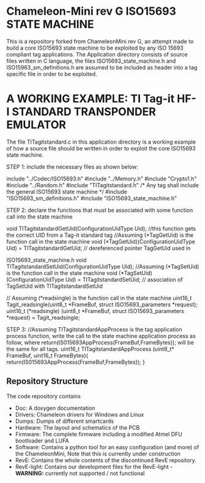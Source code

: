 Chameleon-Mini rev G ISO15693 STATE MACHINE
===========================================
This is a repository forked from ChameleonMini rev G, an attempt made to build a core ISO15693 state machine to be exploited by any ISO 15693 compliant tag applications. The Application directory consists of source files written in C language, the files ISO15693_state_machine.h and ISO15963_sm_definitions.h are assumed to be included as header into a tag specific file in order to be exploited.

A WORKING EXAMPLE: TI Tag-it HF-I STANDARD TRANSPONDER EMULATOR
===============================================================
The file TITagitstandard.c in this application directory is a working example of how a source file should be written in order to exploit the core ISO15693 state machine. 

STEP 1: include the necessary files as shown below:

include "../Codec/ISO15693.h"
#include "../Memory.h"
#include "Crypto1.h"
#include "../Random.h"
#include "TITagitstandard.h"
/* Any tag shall include the general ISO15693 state machine */
#include "ISO15693_sm_definitions.h"
#include "ISO15693_state_machine.h"

STEP 2: declare the functions that must be associated with some function call into the state machine

void TITagitstandardGetUid(ConfigurationUidType Uid); //this function gets the correct UID from a Tag-it standard tag
//Assuming (*TagGetUid) is the function call in the state machine 
void (*TagGetUid)(ConfigurationUidType Uid) = TITagitstandardGetUid; // dereferenced pointer TagGetUid used in       

ISO15693_state_machine.h void TITagitstandardSetUid(ConfigurationUidType Uid);
//Assuming (*TagSetUid) is the function call in the state machine 
void (*TagSetUid)(ConfigurationUidType Uid) = TITagitstandardSetUid; // association of TagSetUid with TITagitstandardSetUid 

// Assuming (*readsingle) is the function call in the state machine
uint16_t Tagit_readsingle(uint8_t *FrameBuf, struct ISO15693_parameters *request);   
uint16_t (*readsingle) (uint8_t *FrameBuf, struct ISO15693_parameters *request) = Tagit_readsingle;  

STEP 3:
//Assuming TITagitstandardAppProcess is the tag application process function, write the call to the state machine application process as follow, where return(IS015693AppProcess(FrameBuf,FrameBytes)); will be the same for all tags.
uint16_t TITagitstandardAppProcess  (uint8_t* FrameBuf, uint16_t FrameBytes){
    return(IS015693AppProcess(FrameBuf,FrameBytes));
}

Repository Structure
--------------------
The code repository contains
* Doc: A doxygen documentation 
* Drivers: Chameleon drivers for Windows and Linux
* Dumps: Dumps of different smartcards
* Hardware: The layout and schematics of the PCB
* Firmware: The complete firmware including a modified Atmel DFU bootloader and LUFA
* Software: Contains a python tool for an easy configuration (and more) of the ChameleonMini, Note that this is currently under construction
* RevE: Contains the whole contents of the discontinued RevE repository.
* RevE-light: Contains our development files for the RevE-light - **WARNING:** currently not supported / not functional

